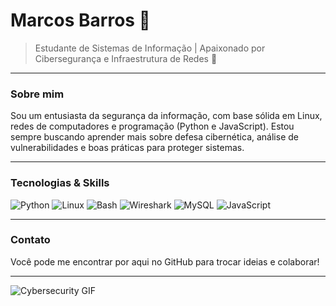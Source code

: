 # Marcos Barros 👋

> Estudante de Sistemas de Informação | Apaixonado por Cibersegurança e Infraestrutura de Redes 🔐

---

### Sobre mim

Sou um entusiasta da segurança da informação, com base sólida em Linux, redes de computadores e programação (Python e JavaScript). Estou sempre buscando aprender mais sobre defesa cibernética, análise de vulnerabilidades e boas práticas para proteger sistemas.

---

### Tecnologias & Skills

![Python](https://img.shields.io/badge/Python-3776AB?style=flat&logo=python&logoColor=white)
![Linux](https://img.shields.io/badge/Linux-FCC624?style=flat&logo=linux&logoColor=black)
![Bash](https://img.shields.io/badge/Bash-4EAA25?style=flat&logo=gnu-bash&logoColor=white)
![Wireshark](https://img.shields.io/badge/Wireshark-0086D1?style=flat&logo=wireshark&logoColor=white)
![MySQL](https://img.shields.io/badge/MySQL-4479A1?style=flat&logo=mysql&logoColor=white)
![JavaScript](https://img.shields.io/badge/JavaScript-F7DF1E?style=flat&logo=javascript&logoColor=black)

---

### Contato

Você pode me encontrar por aqui no GitHub para trocar ideias e colaborar!

---

![Cybersecurity GIF](https://media.giphy.com/media/l2SqbqZ9J2CqGbdqo/giphy.gif)

